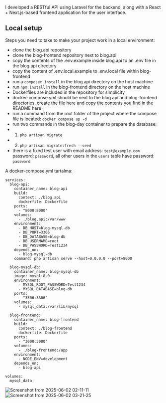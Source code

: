 I developed a RESTful API using Laravel for the backend, along with a React + Next.js-based frontend application for the user interface.

## Local setup

Steps you need to take to make your project work in a local environment:

- clone the blog.api repository
- clone the blog-frontend repository next to blog.api
- copy the contents of the .env.example inside blog.api to an .env file in the blog.api directory
- copy the content of .env.local.example to .env.local file within blog-frontend
- run a `composer install` in the blog.api directory on the host machine
- run `npm install` in the blog-frontend directory on the host machine
- Dockerfiles are included in the repository for simplicity
- docker-compose.yml should be next to the blog.api and blog-frontend directories, create the file here and copy the contents you find in the README here
- run a command from the root folder of the project where the compose file is located: `docker compose up -d`
- run two commands in the blog-day container to prepare the database:
- 1. `php artisan migrate`
- 2. `php artisan migrate:fresh --seed`
- there is a fixed test user with email address: `test@example.com` password: `password`, all other users in the `users` table have password: `password`

A docker-compose.yml tartalma:
```
services:
  blog-api:
    container_name: blog-api
    build:
      context: ./blog.api
      dockerfile: Dockerfile
    ports:
      - "8000:8000"
    volumes:
      - ./blog.api:/var/www
    environment:
      - DB_HOST=blog-mysql-db
      - DB_PORT=3306
      - DB_DATABASE=blog-db
      - DB_USERNAME=root
      - DB_PASSWORD=Test1234
    depends_on:
      - blog-mysql-db
    command: php artisan serve --host=0.0.0.0 --port=8000

  blog-mysql-db:
    container_name: blog-mysql-db
    image: mysql:8.0
    environment:
      - MYSQL_ROOT_PASSWORD=Test1234
      - MYSQL_DATABASE=blog-db
    ports:
      - "3306:3306"
    volumes:
      - mysql_data:/var/lib/mysql
      
  blog-frontend:
    container_name: blog-frontend
    build:
      context: ./blog-frontend
      dockerfile: Dockerfile
    ports:
      - "3000:3000"
    volumes:
      - ./blog-frontend:/app
    environment:
      - NODE_ENV=development
    depends_on:
      - blog-api

volumes:
  mysql_data:
```
![Screenshot from 2025-06-02 02-11-11](https://github.com/user-attachments/assets/60285645-fb3a-4384-9090-adf40344fa63)
![Screenshot from 2025-06-02 03-21-25](https://github.com/user-attachments/assets/60ca4393-1b75-402f-a5de-c8b51d441a63)
